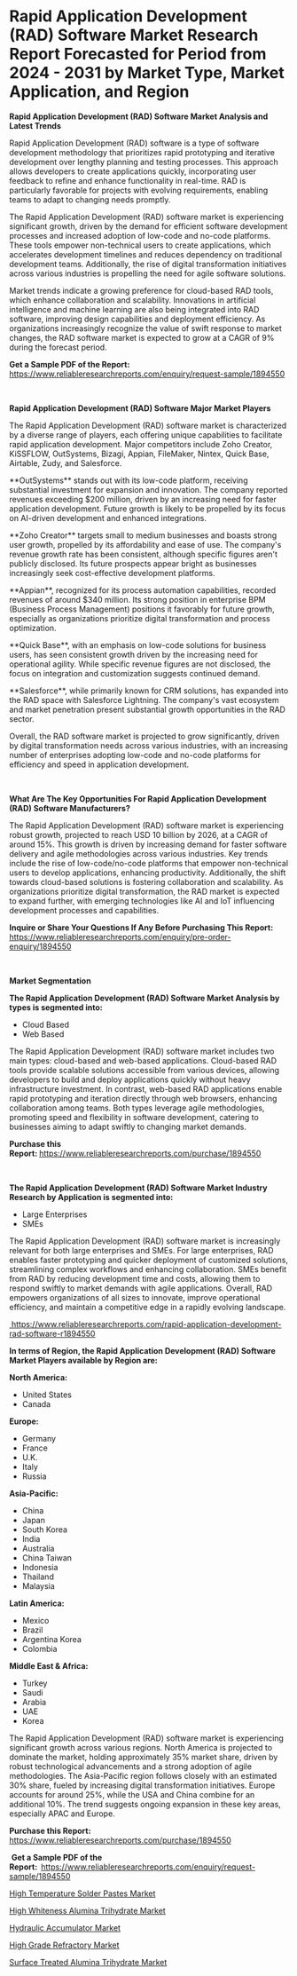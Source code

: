 <p><h1>Rapid Application Development (RAD) Software Market Research Report Forecasted for Period from 2024 -  2031 by Market Type, Market Application, and Region</h1></p><p><strong>Rapid Application Development (RAD) Software Market Analysis and Latest Trends</strong></p>
<p><p>Rapid Application Development (RAD) software is a type of software development methodology that prioritizes rapid prototyping and iterative development over lengthy planning and testing processes. This approach allows developers to create applications quickly, incorporating user feedback to refine and enhance functionality in real-time. RAD is particularly favorable for projects with evolving requirements, enabling teams to adapt to changing needs promptly.</p><p>The Rapid Application Development (RAD) software market is experiencing significant growth, driven by the demand for efficient software development processes and increased adoption of low-code and no-code platforms. These tools empower non-technical users to create applications, which accelerates development timelines and reduces dependency on traditional development teams. Additionally, the rise of digital transformation initiatives across various industries is propelling the need for agile software solutions.</p><p>Market trends indicate a growing preference for cloud-based RAD tools, which enhance collaboration and scalability. Innovations in artificial intelligence and machine learning are also being integrated into RAD software, improving design capabilities and deployment efficiency. As organizations increasingly recognize the value of swift response to market changes, the RAD software market is expected to grow at a CAGR of 9% during the forecast period.</p></p>
<p><strong>Get a Sample PDF of the Report:&nbsp;</strong> <a href="https://www.reliableresearchreports.com/enquiry/request-sample/1894550?utm_campaign=4&utm_medium=2&utm_source=Github&utm_content=ia&utm_term=24102024&utm_id=rapid-application-development-rad-software">https://www.reliableresearchreports.com/enquiry/request-sample/1894550</a></p>
<p>&nbsp;</p>
<p><strong>Rapid Application Development (RAD) Software Major Market Players</strong></p>
<p><p>The Rapid Application Development (RAD) software market is characterized by a diverse range of players, each offering unique capabilities to facilitate rapid application development. Major competitors include Zoho Creator, KiSSFLOW, OutSystems, Bizagi, Appian, FileMaker, Nintex, Quick Base, Airtable, Zudy, and Salesforce.</p><p>**OutSystems** stands out with its low-code platform, receiving substantial investment for expansion and innovation. The company reported revenues exceeding $200 million, driven by an increasing need for faster application development. Future growth is likely to be propelled by its focus on AI-driven development and enhanced integrations.</p><p>**Zoho Creator** targets small to medium businesses and boasts strong user growth, propelled by its affordability and ease of use. The company's revenue growth rate has been consistent, although specific figures aren't publicly disclosed. Its future prospects appear bright as businesses increasingly seek cost-effective development platforms.</p><p>**Appian**, recognized for its process automation capabilities, recorded revenues of around $340 million. Its strong position in enterprise BPM (Business Process Management) positions it favorably for future growth, especially as organizations prioritize digital transformation and process optimization.</p><p>**Quick Base**, with an emphasis on low-code solutions for business users, has seen consistent growth driven by the increasing need for operational agility. While specific revenue figures are not disclosed, the focus on integration and customization suggests continued demand.</p><p>**Salesforce**, while primarily known for CRM solutions, has expanded into the RAD space with Salesforce Lightning. The company's vast ecosystem and market penetration present substantial growth opportunities in the RAD sector.</p><p>Overall, the RAD software market is projected to grow significantly, driven by digital transformation needs across various industries, with an increasing number of enterprises adopting low-code and no-code platforms for efficiency and speed in application development.</p></p>
<p>&nbsp;</p>
<p><strong>What Are The Key Opportunities For Rapid Application Development (RAD) Software Manufacturers?</strong></p>
<p><p>The Rapid Application Development (RAD) software market is experiencing robust growth, projected to reach USD 10 billion by 2026, at a CAGR of around 15%. This growth is driven by increasing demand for faster software delivery and agile methodologies across various industries. Key trends include the rise of low-code/no-code platforms that empower non-technical users to develop applications, enhancing productivity. Additionally, the shift towards cloud-based solutions is fostering collaboration and scalability. As organizations prioritize digital transformation, the RAD market is expected to expand further, with emerging technologies like AI and IoT influencing development processes and capabilities.</p></p>
<p><strong>Inquire or Share Your Questions If Any Before Purchasing This Report:</strong> <a href="https://www.reliableresearchreports.com/enquiry/pre-order-enquiry/1894550?utm_campaign=4&utm_medium=2&utm_source=Github&utm_content=ia&utm_term=24102024&utm_id=rapid-application-development-rad-software">https://www.reliableresearchreports.com/enquiry/pre-order-enquiry/1894550</a></p>
<p>&nbsp;</p>
<p><strong>Market Segmentation</strong></p>
<p><strong>The Rapid Application Development (RAD) Software Market Analysis by types is segmented into:</strong></p>
<p><ul><li>Cloud Based</li><li>Web Based</li></ul></p>
<p><p>The Rapid Application Development (RAD) software market includes two main types: cloud-based and web-based applications. Cloud-based RAD tools provide scalable solutions accessible from various devices, allowing developers to build and deploy applications quickly without heavy infrastructure investment. In contrast, web-based RAD applications enable rapid prototyping and iteration directly through web browsers, enhancing collaboration among teams. Both types leverage agile methodologies, promoting speed and flexibility in software development, catering to businesses aiming to adapt swiftly to changing market demands.</p></p>
<p><strong>Purchase this Report:&nbsp;</strong><a href="https://www.reliableresearchreports.com/purchase/1894550?utm_campaign=4&utm_medium=2&utm_source=Github&utm_content=ia&utm_term=24102024&utm_id=rapid-application-development-rad-software">https://www.reliableresearchreports.com/purchase/1894550</a></p>
<p>&nbsp;</p>
<p><strong>The Rapid Application Development (RAD) Software Market Industry Research by Application is segmented into:</strong></p>
<p><ul><li>Large Enterprises</li><li>SMEs</li></ul></p>
<p><p>The Rapid Application Development (RAD) software market is increasingly relevant for both large enterprises and SMEs. For large enterprises, RAD enables faster prototyping and quicker deployment of customized solutions, streamlining complex workflows and enhancing collaboration. SMEs benefit from RAD by reducing development time and costs, allowing them to respond swiftly to market demands with agile applications. Overall, RAD empowers organizations of all sizes to innovate, improve operational efficiency, and maintain a competitive edge in a rapidly evolving landscape.</p></p>
<p><a href="https://www.reliableresearchreports.com/rapid-application-development-rad-software-r1894550?utm_campaign=4&utm_medium=2&utm_source=Github&utm_content=ia&utm_term=24102024&utm_id=rapid-application-development-rad-software">&nbsp;https://www.reliableresearchreports.com/rapid-application-development-rad-software-r1894550</a></p>
<p><strong>In terms of Region, the Rapid Application Development (RAD) Software Market Players available by Region are:</strong></p>
<p>
    <p> <strong> North America: </strong>
        <ul>
            <li>United States</li>
            <li>Canada</li>
        </ul>
        </p> 
    <p> <strong> Europe: </strong>
        <ul>
            <li>Germany</li>
            <li>France</li>
            <li>U.K.</li>
            <li>Italy</li>
            <li>Russia</li>
        </ul>
        </p> 
    <p> <strong> Asia-Pacific: </strong>
        <ul>
            <li>China</li>
            <li>Japan</li>
            <li>South Korea</li>
            <li>India</li>
            <li>Australia</li>
            <li>China Taiwan</li>
            <li>Indonesia</li>
            <li>Thailand</li>
            <li>Malaysia</li>
        </ul>
        </p> 
    <p> <strong> Latin America: </strong>
        <ul>
            <li>Mexico</li>
            <li>Brazil</li>
            <li>Argentina Korea</li>
            <li>Colombia</li>
        </ul>
        </p> 
    <p> <strong> Middle East & Africa: </strong>
        <ul>
            <li>Turkey</li>
            <li>Saudi</li>
            <li>Arabia</li>
            <li>UAE</li>
            <li>Korea</li>
        </ul>
    </p>
    </p>
<p><p>The Rapid Application Development (RAD) software market is experiencing significant growth across various regions. North America is projected to dominate the market, holding approximately 35% market share, driven by robust technological advancements and a strong adoption of agile methodologies. The Asia-Pacific region follows closely with an estimated 30% share, fueled by increasing digital transformation initiatives. Europe accounts for around 25%, while the USA and China combine for an additional 10%. The trend suggests ongoing expansion in these key areas, especially APAC and Europe.</p></p>
<p><strong>Purchase this Report: </strong><a href="https://www.reliableresearchreports.com/purchase/1894550?utm_campaign=4&utm_medium=2&utm_source=Github&utm_content=ia&utm_term=24102024&utm_id=rapid-application-development-rad-software">https://www.reliableresearchreports.com/purchase/1894550</a></p>
<p>&nbsp;<strong>Get a Sample PDF of the Report:&nbsp;&nbsp;</strong><a href="https://www.reliableresearchreports.com/enquiry/request-sample/1894550?utm_campaign=4&utm_medium=2&utm_source=Github&utm_content=ia&utm_term=24102024&utm_id=rapid-application-development-rad-software">https://www.reliableresearchreports.com/enquiry/request-sample/1894550</a></p>
<p><strong></strong></p>
<p><p><a href="https://github.com/maximinauago/Market-Research-Report-List-1/blob/main/high-temperature-solder-pastes-market.md?utm_campaign=4&utm_medium=2&utm_source=Github&utm_content=ia&utm_term=24102024&utm_id=rapid-application-development-rad-software">High Temperature Solder Pastes Market</a></p><p><a href="https://www.linkedin.com/pulse/high-whiteness-alumina-trihydrate-market-size-share-trends-3b31e?utm_campaign=4&utm_medium=2&utm_source=Github&utm_content=ia&utm_term=24102024&utm_id=rapid-application-development-rad-software">High Whiteness Alumina Trihydrate Market</a></p><p><a href="https://issuu.com/reportprime-2/docs/hydraulic-accumulator-market-size-2_827ccc942f5dc4?utm_campaign=4&utm_medium=2&utm_source=Github&utm_content=ia&utm_term=24102024&utm_id=rapid-application-development-rad-software">Hydraulic Accumulator Market</a></p><p><a href="https://github.com/WayneGriffin411/Market-Research-Report-List-1/blob/main/high-grade-refractory-market.md?utm_campaign=4&utm_medium=2&utm_source=Github&utm_content=ia&utm_term=24102024&utm_id=rapid-application-development-rad-software">High Grade Refractory Market</a></p><p><a href="https://www.linkedin.com/pulse/surface-treated-alumina-trihydrate-market-maturity-analysis-y4rqe?utm_campaign=4&utm_medium=2&utm_source=Github&utm_content=ia&utm_term=24102024&utm_id=rapid-application-development-rad-software">Surface Treated Alumina Trihydrate Market</a></p></p>